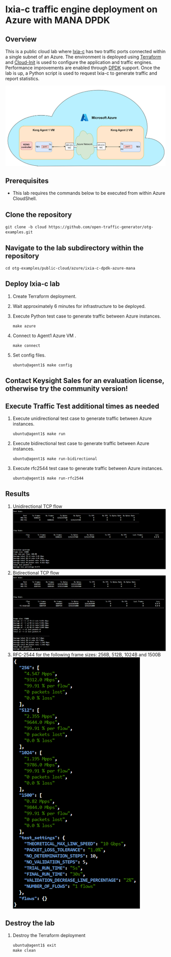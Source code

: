 # Ixia-c traffic engine deployment on Azure with MANA DPDK

## Overview
This is a public cloud lab where [Ixia-c](https://github.com/open-traffic-generator/ixia-c) has two traffic ports connected within a single subnet of an Azure.
The environment is deployed using [Terraform](https://www.terraform.io/) and [Cloud-Init](https://cloud-init.io/) is used to configure the application and traffic engines.
Performance improvements are enabled through [DPDK](https://www.dpdk.org/) support.
Once the lab is up, a Python script is used to request Ixia-c to generate traffic and report statistics.

![Diagram](./../community-mana/images/diagram.png)

## Prerequisites

* This lab requires the commands below to be executed from within Azure CloudShell.

## Clone the repository

```
git clone -b cloud https://github.com/open-traffic-generator/otg-examples.git
```

## Navigate to the lab subdirectory within the repository

```
cd otg-examples/public-cloud/azure/ixia-c-dpdk-azure-mana
```

## Deploy Ixia-c lab

1. Create Terraform deployment.

2. Wait approximately 6 minutes for infrastructure to be deployed.

3. Execute Python test case to generate traffic between Azure instances.

    ```
    make azure
    ```

4. Connect to Agent1 Azure VM .

    ```
    make connect
    ```

5. Set config files.

    ```
    ubuntu@agent1$ make config
    ```

## Contact Keysight Sales for an evaluation license, otherwise try the community version!

## Execute Traffic Test additional times as needed

1. Execute unidirectional test case to generate traffic between Azure instances.

    ```
    ubuntu@agent1$ make run
    ```

2. Execute bidirectional test case to generate traffic between Azure instances.

    ```
    ubuntu@agent1$ make run-bidirectional
    ```

3. Execute rfc2544 test case to generate traffic between Azure instances.

    ```
    ubuntu@agent1$ make run-rfc2544
    ```

## Results
1. Unidirectional TCP flow
![Diagram](./images/community_unidirectional_results.png)
2. Bidirectional TCP flow
![Diagram](./images/community_bidirectional_results.png)
3. RFC-2544 for the following frame sizes: 256B, 512B, 1024B and 1500B   
![Diagram](./images/community_rfc2544_256,512,1024,1500B_results.png)

## Destroy the lab

1. Destroy the Terraform deployment

    ```
    ubuntu@agent1$ exit
    make clean
    ```
